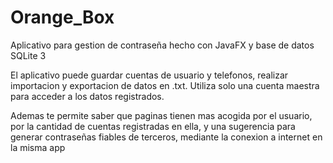 # Orange_Box

Aplicativo para gestion de contraseña hecho con JavaFX y base de datos SQLite 3 

El aplicativo puede guardar cuentas de usuario y telefonos, realizar importacion y exportacion de datos en .txt.
Utiliza solo una cuenta maestra para acceder a los datos registrados.

Ademas te permite saber que paginas tienen mas acogida por el usuario, por la cantidad de cuentas registradas en ella, y una sugerencia para generar contraseñas fiables de terceros, mediante la conexion a internet en la misma app
